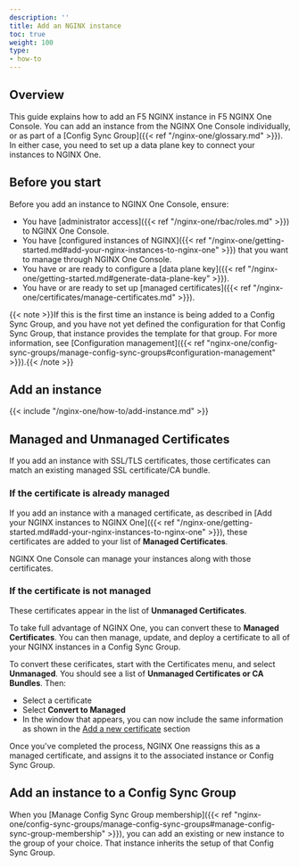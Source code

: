 ```yaml
---
description: ''
title: Add an NGINX instance
toc: true
weight: 100
type:
- how-to
---
```


## Overview

This guide explains how to add an F5 NGINX instance in F5 NGINX One Console. You can add an instance from the NGINX One Console individually, or as part of a [Config Sync Group]({{< ref "/nginx-one/glossary.md" >}}). In either case, you need
to set up a data plane key to connect your instances to NGINX One.

## Before you start

Before you add an instance to NGINX One Console, ensure:

- You have [administrator access]({{< ref "/nginx-one/rbac/roles.md" >}}) to NGINX One Console.
- You have [configured instances of NGINX]({{< ref "/nginx-one/getting-started.md#add-your-nginx-instances-to-nginx-one" >}}) that you want to manage through NGINX One Console.
- You have or are ready to configure a [data plane key]({{< ref "/nginx-one/getting-started.md#generate-data-plane-key" >}}).
- You have or are ready to set up [managed certificates]({{< ref "/nginx-one/certificates/manage-certificates.md" >}}).

{{< note >}}If this is the first time an instance is being added to a Config Sync Group, and you have not yet defined the configuration for that Config Sync Group, that instance provides the template for that group. For more information, see [Configuration management]({{< ref "nginx-one/config-sync-groups/manage-config-sync-groups#configuration-management" >}}).{{< /note >}}

## Add an instance

{{< include "/nginx-one/how-to/add-instance.md" >}}

## Managed and Unmanaged Certificates

If you add an instance with SSL/TLS certificates, those certificates can match an existing managed SSL certificate/CA bundle.

### If the certificate is already managed

If you add an instance with a managed certificate, as described in [Add your NGINX instances to NGINX One]({{< ref "/nginx-one/getting-started.md#add-your-nginx-instances-to-nginx-one" >}}), these certificates are added to your list of **Managed Certificates**.

NGINX One Console can manage your instances along with those certificates.

### If the certificate is not managed

These certificates appear in the list of **Unmanaged Certificates**.

To take full advantage of NGINX One, you can convert these to **Managed Certificates**. You can then manage, update, and deploy a certificate to all of your NGINX instances in a Config Sync Group.

To convert these cerificates, start with the Certificates menu, and select **Unmanaged**. You should see a list of **Unmanaged Certificates or CA Bundles**. Then:

- Select a certificate
- Select **Convert to Managed**
- In the window that appears, you can now include the same information as shown in the [Add a new certificate](#add-a-new-certificate) section

Once you've completed the process, NGINX One reassigns this as a managed certificate, and assigns it to the associated instance or Config Sync Group.

## Add an instance to a Config Sync Group

When you [Manage Config Sync Group membership]({{< ref "nginx-one/config-sync-groups/manage-config-sync-groups#manage-config-sync-group-membership" >}}), you can add an existing or new instance to the group of your choice.
That instance inherits the setup of that Config Sync Group.
